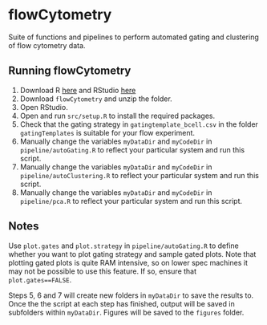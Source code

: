 # flowCytometry

Suite of functions and pipelines to perform automated gating and clustering of flow cytometry data.

## Running flowCytometry

1. Download R [here](http://star-www.st-andrews.ac.uk/cran/) and RStudio [here](https://www.rstudio.com/products/rstudio/download3/)
2. Download ```flowCytometry``` and unzip the folder.
3. Open RStudio.
3. Open and run ```src/setup.R``` to install the required packages.
4. Check that the gating strategy in ```gatingtemplate_bcell.csv``` in the folder ```gatingTemplates``` is suitable for your flow experiment.
5. Manually change the variables ```myDataDir``` and ```myCodeDir``` in ```pipeline/autoGating.R``` to reflect your particular system and run this script.
6. Manually change the variables ```myDataDir``` and ```myCodeDir``` in ```pipeline/autoClustering.R``` to reflect your particular system and run this script.
7. Manually change the variables ```myDataDir``` and ```myCodeDir``` in ```pipeline/pca.R``` to reflect your particular system and run this script.

## Notes

Use ```plot.gates``` and ```plot.strategy``` in ```pipeline/autoGating.R``` to define whether you want to plot gating strategy and sample gated plots. Note that plotting gated plots is quite
RAM intensive, so on lower spec machines it may not be possible to use this feature. If so, ensure that ```plot.gates==FALSE```.

Steps 5, 6 and 7 will create new folders in ```myDataDir``` to save the results to. Once the the script at each step has finished, output will be saved in subfolders within ```myDataDir```. Figures will be saved to the ```figures``` folder.